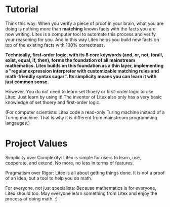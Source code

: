 # Tutorial

<!-- 可以参考一下斯坦福的那个一阶逻辑课的介绍，以及所有的一阶逻辑的涉及到的符号cheatsheet -->

Think this way: When you verify a piece of proof in your brain, what you are doing is nothing more than **matching** known facts with the facts you are now writing. Litex is a computer tool to automate this process and verify your reasoning for you. And in this way Litex helps you build new facts on top of the existing facts with 100% correctness.

**Technically, first-order logic, with its 8 core keywords (and, or, not, forall, exist, equal, if, then), forms the foundation of all mainstream mathematics. Litex builds on this foundation as a thin layer, implementing a "regular expression interpreter with customizable matching rules and math-friendly syntax sugar". Its simplicity means you can learn it with just common sense.**

However, You do not need to learn set thoery or first-order logic to use Litex. Just learn by using it! The inventor of Litex also only has a very basic knowledge of set thoery and first-order logic.

(For computer scientists: Litex code a read-only Turing machine instead of a Turing machine. That is why it is different from mainstream programming langauges.)

# Project Values

Simplicity over Complexity: Litex is simple for users to learn, use, cooperate, and extend. No more, no less in terms of features.

Pragmatism over Rigor: Litex is all about getting things done. It is not a proof of an idea, but a tool to help you do math.

For everyone, not just specialists: Because mathematics is for everyone, Litex should too. May everyone learn something from Litex and enjoy the process of doing math. :)

